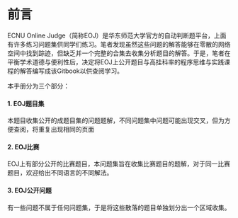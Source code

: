 # 前言

ECNU Online Judge（简称EOJ）是华东师范大学官方的自动判断题平台，上面有许多练习问题集供同学们练习。笔者发现虽然这些问题的解答能够在零散的网络空间中找到踪迹，但缺乏并一个完整的合集去收集分析题目的解答。于是，笔者在平衡学术道德与便利性后，决定将EOJ上公开题目与高挂科率的程序思维与实践课程的解答编写成该Gitbook以供查阅学习。

本手册分为三个部分：

#### 1. EOJ题目集

本题目收集公开的成题目集的问题题解，不同问题集中问题可能出现交叉，但为方便查阅，将重复出现相同的页面

#### 2. EOJ比赛

EOJ上有部分公开的比赛题目，本问题集旨在收集比赛题目的题解，对于同一比赛题目，欢迎给出不同语言的不同解法。

#### 3. EOJ公开问题

有一些问题不属于任何问题集，于是将这些散落的题目单独划分出一个区域收集。

